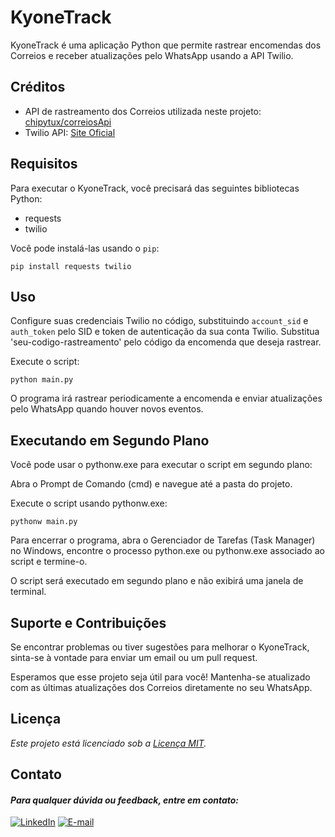 # KyoneTrack

KyoneTrack é uma aplicação Python que permite rastrear encomendas dos Correios e receber atualizações pelo WhatsApp usando a API Twilio.

## Créditos

- API de rastreamento dos Correios utilizada neste projeto: [chipytux/correiosApi](https://github.com/chipytux/correiosApi)
- Twilio API: [Site Oficial](https://www.twilio.com/)

## Requisitos

Para executar o KyoneTrack, você precisará das seguintes bibliotecas Python:

- requests
- twilio

Você pode instalá-las usando o `pip`: 

    pip install requests twilio

## Uso

Configure suas credenciais Twilio no código, substituindo `account_sid` e `auth_token` pelo SID e token de autenticação da sua conta Twilio.
Substitua 'seu-codigo-rastreamento' pelo código da encomenda que deseja rastrear.

Execute o script:

    python main.py

O programa irá rastrear periodicamente a encomenda e enviar atualizações pelo WhatsApp quando houver novos eventos.

## Executando em Segundo Plano

Você pode usar o pythonw.exe para executar o script em segundo plano:

Abra o Prompt de Comando (cmd) e navegue até a pasta do projeto.

Execute o script usando pythonw.exe:

    pythonw main.py

Para encerrar o programa, abra o Gerenciador de Tarefas (Task Manager) no Windows, encontre o processo python.exe ou pythonw.exe associado ao script e termine-o.

O script será executado em segundo plano e não exibirá uma janela de terminal.

## Suporte e Contribuições

Se encontrar problemas ou tiver sugestões para melhorar o KyoneTrack, sinta-se à vontade para enviar um email ou um pull request.

Esperamos que esse projeto seja útil para você! Mantenha-se atualizado com as últimas atualizações dos Correios diretamente no seu WhatsApp.

## Licença 

*Este projeto está licenciado sob a [Licença MIT](LICENSE).*

## Contato 

#### *_Para qualquer dúvida ou feedback, entre em contato:_*
[![LinkedIn](https://img.shields.io/badge/-LinkedIn-000?style=for-the-badge&logo=linkedin&logoColor=30A3DC)](https://www.linkedin.com/in/kayqueambires/)
[![E-mail](https://img.shields.io/badge/-Email-000?style=for-the-badge&logo=microsoft-outlook&logoColor=E94D5F)](mailto:kayqueasilveira@gmail.com)
